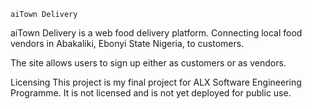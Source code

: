 	aiTown Delivery

aiTown Delivery is a web food delivery platform. Connecting local food vendors in Abakaliki, Ebonyi State Nigeria, to customers.

The site allows users to sign up either as customers or as vendors.

Licensing
This project is my final project for ALX Software Engineering Programme. It is not licensed and is not yet deployed for public use.
